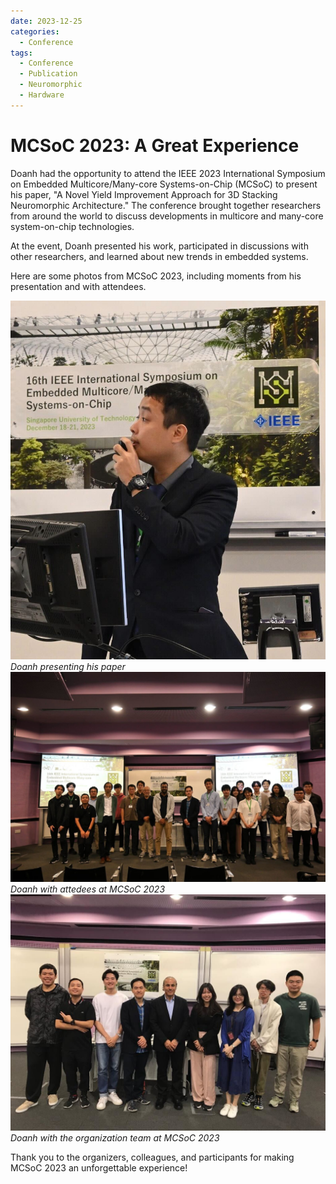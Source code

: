 ```yaml
---
date: 2023-12-25
categories:
  - Conference
tags:
  - Conference
  - Publication
  - Neuromorphic
  - Hardware
---
```


# MCSoC 2023: A Great Experience
Doanh had the opportunity to attend the IEEE 2023 International Symposium on Embedded Multicore/Many-core Systems-on-Chip (MCSoC) to present his paper, "A Novel Yield Improvement Approach for 3D Stacking Neuromorphic Architecture." The conference brought together researchers from around the world to discuss developments in multicore and many-core system-on-chip technologies.
<!-- more -->

At the event, Doanh presented his work, participated in discussions with other researchers, and learned about new trends in embedded systems.

Here are some photos from MCSoC 2023, including moments from his presentation and  with attendees.


![Doanh presenting his paper](imgs/2023/12/2023-12-MCSoC-Doanh-1.jpg "Doanh at MCSoC 2023")
*Doanh presenting his paper*
![Doanh with attedees at MCSoC 2023](imgs/2023/12/2023-12-MCSoC-Doanh-2.jpg "Doanh with attedees at MCSoC 2023")
*Doanh with attedees at MCSoC 2023*
![Doanh with the organization team at MCSoC 2023](imgs/2023/12/2023-12-MCSoC-Doanh-3.jpg "Doanh with the organization team at MCSoC 2023")
*Doanh with the organization team at MCSoC 2023*

Thank you to the organizers, colleagues, and participants for making MCSoC 2023 an unforgettable experience!

